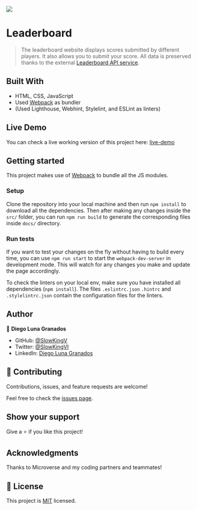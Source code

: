 ![](https://img.shields.io/badge/Microverse-blueviolet)

# Leaderboard

> The leaderboard website displays scores submitted by different players. It also allows you to submit your score. All data is preserved thanks to the external [Leaderboard API service](https://www.notion.so/microverse/Leaderboard-API-service-24c0c3c116974ac49488d4eb0267ade3).

## Built With

- HTML, CSS, JavaScript
- Used [Webpack](https://webpack.js.org/) as bundler
- (Used Lighthouse, Webhint, Stylelint, and ESLint as linters)

## Live Demo

You can check a live working version of this project here: [live-demo](https://slowkingv.github.io/leaderboard/)

## Getting started

This project makes use of [Webpack](https://webpack.js.org/) to bundle all the JS modules.

### Setup

Clone the repository into your local machine and then run `npm install` to download all the dependencies. Then after making any changes inside the `src/` folder, you can run `npm run build` to generate the corresponding files inside `docs/` directory.

### Run tests

If you want to test your changes on the fly without having to build every time, you can use `npm run start` to start the `webpack-dev-server` in development mode. This will watch for any changes you make and update the page accordingly.

To check the linters on your local env, make sure you have installed all dependencies (`npm install`). The files `.eslintrc.json` `.hintrc` and `.stylelintrc.json` contain the configuration files for the linters.

## Author

👤 **Diego Luna Granados**

- GitHub: [@SlowKingV](https://github.com/SlowKingV)
- Twitter: [@SlowKingVI](https://twitter.com/SlowKingVI)
- LinkedIn: [Diego Luna Granados](https://www.linkedin.com/in/diego-luna-granados/)

## 🤝 Contributing

Contributions, issues, and feature requests are welcome!

Feel free to check the [issues page](../../issues/).

## Show your support

Give a ⭐️ if you like this project!

## Acknowledgments

Thanks to Microverse and my coding partners and teammates!

## 📝 License

This project is [MIT](./LICENSE) licensed.
